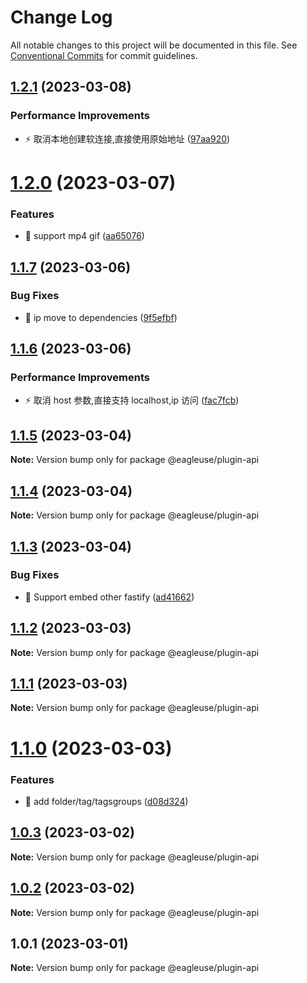 # Change Log

All notable changes to this project will be documented in this file.
See [Conventional Commits](https://conventionalcommits.org) for commit guidelines.

## [1.2.1](https://github.com/meetqy/eagleuse/compare/@eagleuse/plugin-api@1.2.0...@eagleuse/plugin-api@1.2.1) (2023-03-08)

### Performance Improvements

- ⚡️ 取消本地创建软连接,直接使用原始地址 ([97aa920](https://github.com/meetqy/eagleuse/commit/97aa92059b486be72900fc2660beffd915d5572a))

# [1.2.0](https://github.com/meetqy/eagleuse/compare/@eagleuse/plugin-api@1.1.7...@eagleuse/plugin-api@1.2.0) (2023-03-07)

### Features

- 🎸 support mp4 gif ([aa65076](https://github.com/meetqy/eagleuse/commit/aa65076d66eb46c605b5d95a0ab729b790793f32))

## [1.1.7](https://github.com/meetqy/eagleuse/compare/@eagleuse/plugin-api@1.1.6...@eagleuse/plugin-api@1.1.7) (2023-03-06)

### Bug Fixes

- 🐛 ip move to dependencies ([9f5efbf](https://github.com/meetqy/eagleuse/commit/9f5efbf47c74e15449cf4614413ca82f37cac5b4))

## [1.1.6](https://github.com/meetqy/eagleuse/compare/@eagleuse/plugin-api@1.1.5...@eagleuse/plugin-api@1.1.6) (2023-03-06)

### Performance Improvements

- ⚡️ 取消 host 参数,直接支持 localhost,ip 访问 ([fac7fcb](https://github.com/meetqy/eagleuse/commit/fac7fcbc0c304538552f7edc97fab605b56964a0))

## [1.1.5](https://github.com/meetqy/eagleuse/compare/@eagleuse/plugin-api@1.1.4...@eagleuse/plugin-api@1.1.5) (2023-03-04)

**Note:** Version bump only for package @eagleuse/plugin-api

## [1.1.4](https://github.com/meetqy/eagleuse/compare/@eagleuse/plugin-api@1.1.3...@eagleuse/plugin-api@1.1.4) (2023-03-04)

**Note:** Version bump only for package @eagleuse/plugin-api

## [1.1.3](https://github.com/meetqy/eagleuse/compare/@eagleuse/plugin-api@1.1.2...@eagleuse/plugin-api@1.1.3) (2023-03-04)

### Bug Fixes

- 🐛 Support embed other fastify ([ad41662](https://github.com/meetqy/eagleuse/commit/ad416620669d9039eda309b103dc0eb8ff1b9bff))

## [1.1.2](https://github.com/meetqy/eagleuse/compare/@eagleuse/plugin-api@1.1.0...@eagleuse/plugin-api@1.1.2) (2023-03-03)

**Note:** Version bump only for package @eagleuse/plugin-api

## [1.1.1](https://github.com/meetqy/eagleuse/compare/@eagleuse/plugin-api@1.1.0...@eagleuse/plugin-api@1.1.1) (2023-03-03)

**Note:** Version bump only for package @eagleuse/plugin-api

# [1.1.0](https://github.com/meetqy/eagleuse/compare/@eagleuse/plugin-api@1.0.3...@eagleuse/plugin-api@1.1.0) (2023-03-03)

### Features

- 🎸 add folder/tag/tagsgroups ([d08d324](https://github.com/meetqy/eagleuse/commit/d08d3243130039039beeb566818ac9fbf25778b7))

## [1.0.3](https://github.com/meetqy/eagleuse/compare/@eagleuse/plugin-api@1.0.2...@eagleuse/plugin-api@1.0.3) (2023-03-02)

**Note:** Version bump only for package @eagleuse/plugin-api

## [1.0.2](https://github.com/meetqy/eagleuse/compare/@eagleuse/plugin-api@1.0.1...@eagleuse/plugin-api@1.0.2) (2023-03-02)

**Note:** Version bump only for package @eagleuse/plugin-api

## 1.0.1 (2023-03-01)

**Note:** Version bump only for package @eagleuse/plugin-api
